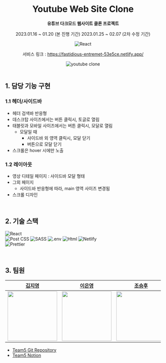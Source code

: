 <div align="center">
  
# Youtube Web Site Clone
**유튜브 다크모드 웹사이트 클론 프로젝트**  

2023.01.16 ~ 01.20 (본 진행 기간)
2023.01.25 ~ 02.07 (2차 수정 기간)

![React](https://img.shields.io/badge/react-v18+-blue?logo=react)  

서비스 링크 : https://fastidious-entremet-53e5ce.netlify.app/

<img alt="youtube clone" src="https://github.com/eun0leee/react-youtube-clone/assets/90189513/aa4595eb-6039-4bc9-a8d1-488316456eba">

</div>

<br/>


## 1. 담당 기능 구현

### 1.1 헤더/사이드바
  
- 헤더 검색바 반응형
- 데스크탑 사이즈에서는 버튼 클릭시, 토글로 열림
- 태블릿과 모바일 사이즈에서는 버튼 클릭시, 모달로 열림
  - 모달일 때
    - 사이드바 외 영역 클릭시, 모달 닫기
    - 버튼으로 모달 닫기
- 스크롤은 hover 시에만 노출

### 1.2 레이아웃
  
- 영상 디테일 페이지 : 사이드바 모달 형태
- 그외 페이지
  - 사이드바 반응형에 따라, main 영역 사이즈 변경됨
- 스크롤 디자인

<br/>

## 2. 기술 스택

<img alt="React" src="https://img.shields.io/badge/react-61DAFB?style=for-the-badge&logo=react&logoColor=black"><br/> <!-- Post CSS --> <img alt="Post CSS" src="https://img.shields.io/badge/Post CSS-DD3A0A?style=for-the-badge&logo=PostCSS&logoColor=white"> <!-- SCSS --> <img alt="SASS" src="https://img.shields.io/badge/SASS-CC6699?style=for-the-badge&logo=SASS&logoColor=white"> <!-- .env --> <img alt=".env" src="https://img.shields.io/badge/.ENV-ECD53F?style=for-the-badge&logo=.ENV&logoColor=white"> <!-- axios --> <img alt="Html" src ="https://img.shields.io/badge/axios-000.svg?&style=for-the-badge&logo=axios&logoColor=white"/> <!-- Netlify --> <img alt="Netlify" src="https://img.shields.io/badge/NETLIFY-00C7B7?style=for-the-badge&logo=NETLIFY&logoColor=white"><br/> <!-- Prettier --> <img alt="Prettier" src="https://img.shields.io/badge/Prettier-F7B93E?style=for-the-badge&logo=Prettier&logoColor=black">

<br/>

## 3. 팀원

|<a href="https://github.com/dreamchach">김지영</a>|<a href="https://github.com/eun0leee">이은영</a>|<a href="https://github.com/whtmdgn1409">조승후</a>|<a href="https://github.com/Wonny-ing">홍혜원(팀장)</a>|
|:---:|:---:|:---:|:---:|
|<a href="https://github.com/dreamchach"><img src="https://avatars.githubusercontent.com/u/114228865?v=4" width=160/></a>|<a href="https://github.com/eun0leee"><img src="https://avatars.githubusercontent.com/u/90189513?v=4" width=160/></a>|<a href="https://github.com/whtmdgn1409"><img src="https://avatars.githubusercontent.com/u/37996446?v=4" width=160/></a>|<a href="https://github.com/Wonny-ing"><img src="https://avatars.githubusercontent.com/u/108329185?v=4" width=160/></a>|

* [Team5 Git Repository](https://github.com/react-toyproject-team5/react-youtube-clone)
* [Team5 Notion](https://lace-marigold-6ad.notion.site/5-7985818b00654994beae56511e650d7b)
